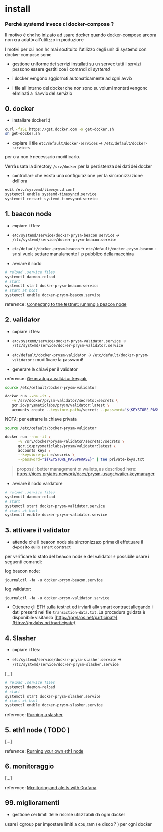 # install

### Perchè systemd invece di docker-compose ?

Il motivo è che ho iniziato ad usare docker quando docker-compose ancora non era adatto all'utilizzo in produzione

I motivi per cui non ho mai sostituito l'utilizzo degli unit di systemd con docker-compose sono:

* gestione uniforme dei servizi installati su un server: tutti i servizi possono essere gestiti con i comandi di *systemd*

* i docker vengono aggiornati automaticamente ad ogni avvio

* i file all'interno del docker che non sono su volumi montati vengono eliminati al riavvio del servizio


## 0. docker

* installare docker! :)

```bash
curl -fsSL https://get.docker.com -o get-docker.sh
sh get-docker.sh
```

* copiare il file `etc/default/docker-services` -> `/etc/default/docker-services`

per ora non è necessario modificarlo.

Verrà usata la directory `/srv/docker` per la persistenza dei dati dei docker

* controllare che esista una configurazione per la sincronizzazione dell'ora

```bash
edit /etc/systemd/timesyncd.conf
systemctl enable systemd-timesyncd.service
systemctl restart systemd-timesyncd.service
```


## 1. beacon node 

* copiare i files:

- `etc/systemd/service/docker-prysm-beacon.service` -> `/etc/systemd/service/docker-prysm-beacon.service`

- `etc/default/docker-prysm-beacon` -> `etc/default/docker-prysm-beacon` : se si vuole settare manulamente l'ip pubblico della macchina

* avviare il nodo

```bash
# reload .service files
systemctl daemon-reload
# start
systemctl start docker-prysm-beacon.service
# start at boot
systemctl enable docker-prysm-beacon.service
```

reference: [Connecting to the testnet: running a beacon node](https://docs.prylabs.network/docs/install/lin/docker#connecting-to-the-testnet-running-a-beacon-node)


## 2. validator

* copiare i files:

- `etc/systemd/service/docker-prysm-validator.service` -> `/etc/systemd/service/docker-prysm-validator.service`

- `etc/default/docker-prysm-validator` -> `/etc/default/docker-prysm-validator` : modificare la password!


* generare le chiavi per il validator

reference: [Generating a validator keypair](https://docs.prylabs.network/docs/install/lin/activating-a-validator#step-3a-generating-a-validator-keypair)

```bash
source /etc/default/docker-prysm-validator

docker run --rm -it \
   -v /srv/docker/prysm-validator/secrets:/secrets \
   gcr.io/prysmaticlabs/prysm/validator:latest \
   accounts create --keystore-path=/secrets --password="${KEYSTORE_PASSPHRASE}" | tee transaction-data.txt
```

NOTA: per estrarre la chiave privata

```bash
source /etc/default/docker-prysm-validator

docker run --rm -it \
      -v /srv/docker/prysm-validator/secrets:/secrets \
      gcr.io/prysmaticlabs/prysm/validator:latest \
      accounts keys \
      --keystore-path=/secrets \
      --password="${KEYSTORE_PASSPHRASE}" | tee private-keys.txt
```

> proposal: better management of wallets, as described here: https://docs.prylabs.network/docs/prysm-usage/wallet-keymanager

* avviare il nodo validatore

```bash
# reload .service files
systemctl daemon-reload
# start
systemctl start docker-prysm-validator.service
# start at boot
systemctl enable docker-prysm-validator.service
```


## 3. attivare il validator

* attende che il beacon node sia sincronizzato prima di effettuare il deposito sullo smart contract

per verificare lo stato del beacon node e del validator è possibile usare i seguenti comandi:

log beacon node:

```
journalctl -fa -u docker-prysm-beacon.service
```

log validator:

```
journalctl -fa -u docker-prysm-validator.service
```


* Ottenere gli ETH sulla testnet ed inviarli allo smart contract allegando i dati presenti nel file `transaction-data.txt`. 
  La procedura guidata è disponibile visitando [https://prylabs.net/participate](https://prylabs.net/participate).


## 4. Slasher

* copiare i files:

- `etc/systemd/service/docker-prysm-slasher.service` -> `/etc/systemd/service/docker-prysm-slasher.service`

[...]


```bash
# reload .service files
systemctl daemon-reload
# start
systemctl start docker-prysm-slasher.service
# start at boot
systemctl enable docker-prysm-slasher.service
```

reference: [Running a slasher](https://docs.prylabs.network/docs/prysm-usage/slasher)


## 5. eth1 node ( TODO )

[...]

reference: [Running your own eth1 node](https://docs.prylabs.network/docs/prysm-usage/setup-eth1/#running-your-own-eth1-node)


## 6. monitoraggio

[...]

reference: [Monitoring and alerts with Grafana](https://docs.prylabs.network/docs/prysm-usage/monitoring/grafana-dashboard)


## 99. miglioramenti

* gestione dei limiti delle risorse utilizzabili da ogni docker

usare i cgroup per impostare limiti a cpu,ram ( e disco ? ) per ogni docker

